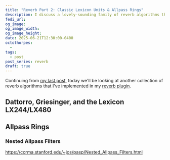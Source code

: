 ```yaml
---
title: "Reverb Part 2: Classic Lexicon Units & Allpass Rings"
description: I discuss a lovely-sounding family of reverb algorithms that appears in the classic Lexicon 224/480 units, among many other places
fedi_url: 
og_image: 
og_image_width: 
og_image_height: 
date: 2025-06-21T12:30:00-0400
octothorpes:
  - 
tags:
  - post
post_series: reverb
draft: true
---
```


<link rel="stylesheet" type="text/css" href="/styles/notes-photos.css">

<link rel="stylesheet" type="text/css" href="/styles/code/prism-dracula.css" />
<link rel="stylesheet" type="text/css" href="/styles/code/code-tweaks.css" />

<link rel="stylesheet" type="text/css" href="/styles/math/katex.min.css" />

Continuing from [my last post](/posts/2025/06/reverb-part-1), today we'll be looking at another collection of reverb algorithms that I've implemented in my [reverb plugin](https://github.com/reillypascal/RSAlgorithmicVerb). 

## Dattorro, Griesinger, and the Lexicon LX244/LX480

## Allpass Rings

### Nested Allpass Filters

https://ccrma.stanford.edu/~jos/pasp/Nested_Allpass_Filters.html